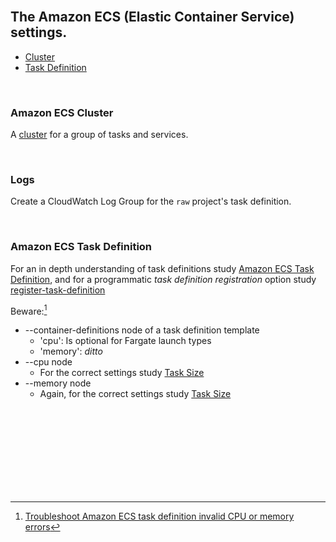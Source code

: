 <br>

## The Amazon ECS (Elastic Container Service) settings.

* [Cluster](#amazon-ecs-cluster)
* [Task Definition](#amazon-ecs-task-definition)

<br>

### Amazon ECS Cluster

A [cluster](https://docs.aws.amazon.com/AmazonECS/latest/developerguide/clusters.html) for a group of tasks and services.

<br>

### Logs

Create a CloudWatch Log Group for the `raw` project's task definition.

<br>

### Amazon ECS Task Definition

For an in depth understanding of task definitions study [Amazon ECS Task Definition](https://docs.aws.amazon.com/AmazonECS/latest/developerguide/task_definitions.html), and for a programmatic _task definition registration_ option study [register-task-definition](https://awscli.amazonaws.com/v2/documentation/api/latest/reference/ecs/register-task-definition.html) 

Beware:[^errors]
* --container-definitions node of a task definition template
  * 'cpu': Is optional for Fargate launch types
  * 'memory': *ditto*
* --cpu node
  * For the correct settings study [Task Size](https://docs.aws.amazon.com/AmazonECS/latest/developerguide/task_definition_parameters.html)
* --memory node
  * Again, for the correct settings study [Task Size](https://docs.aws.amazon.com/AmazonECS/latest/developerguide/task_definition_parameters.html)

<br>
<br>

<br>
<br>

<br>
<br>

<br>
<br>

[^errors]: [Troubleshoot Amazon ECS task definition invalid CPU or memory errors](https://docs.aws.amazon.com/AmazonECS/latest/developerguide/task-cpu-memory-error.html)
